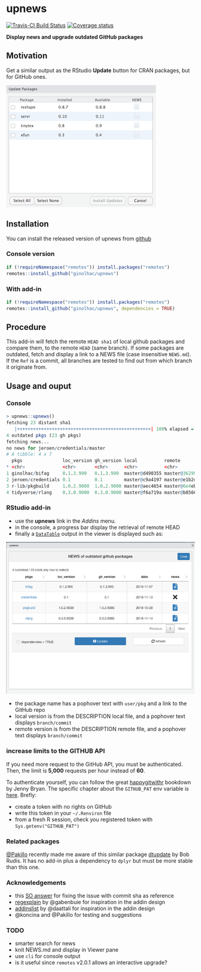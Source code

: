 # upnews

[![Travis-CI Build Status](https://travis-ci.org/ginolhac/upnews.svg?branch=master)](https://travis-ci.org/ginolhac/upnews)
[![Coverage status](https://codecov.io/gh/ginolhac/upnews/branch/master/graph/badge.svg)](https://codecov.io/github/ginolhac/upnews?branch=master)

**Display news and upgrade outdated GitHub packages**

## Motivation

Get a similar output as the RStudio **Update** button for CRAN packages, but for GitHub ones.

![](docs/cran_update.png)

## Installation

You can install the released version of upnews from [github](https://github.com/ginolhac/upnews)

### Console version

``` r
if (!requireNamespace("remotes")) install.packages("remotes")
remotes::install_github("ginolhac/upnews")
```

### With add-in

``` r
if (!requireNamespace("remotes")) install.packages("remotes")
remotes::install_github("ginolhac/upnews", dependencies = TRUE)
```

## Procedure

This add-in will fetch the remote `HEAD sha1` of local github packages and compare them, to the remote `HEAD` (same branch). 
If some packages are outdated, fetch and display a link to a NEWS file (case insensitive `NEWS.md`).
If the `Ref` is a commit, all branches are tested to find out from which branch it originate from.

## Usage and ouput

### Console

``` r
> upnews::upnews()
fetching 23 distant sha1
   |++++++++++++++++++++++++++++++++++++++++++++++++++| 100% elapsed = 05s
4 outdated pkgs (23 gh pkgs)
fetching news...
no news for jeroen/credentials/master
# A tibble: 4 x 7
  pkgs               loc_version gh_version local          remote         date       news                                                           
* <chr>              <chr>       <chr>      <chr>          <chr>          <chr>      <chr>                                                          
1 ginolhac/bifag     0.1.3.990   0.1.3.990  master@d490355 master@362992a 2018-11-07 https://raw.githubusercontent.com/ginolhac/bifag/master/NEWS.md
2 jeroen/credentials 0.1         0.1        master@c9a4197 master@e1b2d9d 2018-11-13 NA                                                             
3 r-lib/pkgbuild     1.0.2.9000  1.0.2.9000 master@aec4654 master@6e4ebdf 2018-10-28 https://raw.githubusercontent.com/r-lib/pkgbuild/master/NEWS.md
4 tidyverse/rlang    0.3.0.9000  0.3.0.9000 master@f6a719a master@b8566db 2018-11-14 https://raw.githubusercontent.com/r-lib/rlang/master/NEWS.md
```

### RStudio add-in

- use the **upnews** link in the _Addins_ menu.
- in the console, a progress bar display the retrieval of remote HEAD
- finally a [`DataTable`](https://rstudio.github.io/DT/) output in the viewer is displayed such as:

![](docs/screenshot.png)

- the package name has a pophover text with `user/pkg` and a link to the GitHub repo
- local version is from the DESCRIPTION local file, and a pophover text displays `branch/commit`
- remote version is from the DESCRIPTION remote file, and a pophover text displays `branch/commit`

### increase limits to the GITHUB API

If you need more request to the GitHub API, you must be authenticated. Then, the limit
is **5,000** requests per hour instead of **60**.

To authenticate yourself, you can follow the great [happygitwithr](http://happygitwithr.com) bookdown by Jenny Bryan. The specific chapter about the `GITHUB_PAT` env variable is [here](http://happygitwithr.com/github-pat.html). Brefly:

- create a token with no rights on GitHub
- write this token in your `~/.Renviron` file
- from a fresh R session, check you registered token with `Sys.getenv("GITHUB_PAT")`


### Related packages

[@Pakillo](https://github.com/Pakillo) recently made me aware of this similar package [dtupdate](https://github.com/hrbrmstr/dtupdate) by Bob Rudis. It has no add-in plus a dependency to `dplyr` but must be more stable than this one.

### Acknowledgements

- this [SO answer](https://stackoverflow.com/a/23970412/1395352) for fixing the issue with commit sha as reference
- [regexplain](https://github.com/gadenbuie/regexplain) by @gabenbuie for inspiration in the addin design
- [addinslist](https://github.com/daattali/addinslist) by @daattali for inspiration in the addin design
- @koncina and @Pakillo for testing and suggestions

### TODO

- smarter search for news
- knit NEWS.md and display in Viewer pane
- use `cli` for console output
- is it useful since `remotes` v2.0.1 allows an interactive upgrade?


